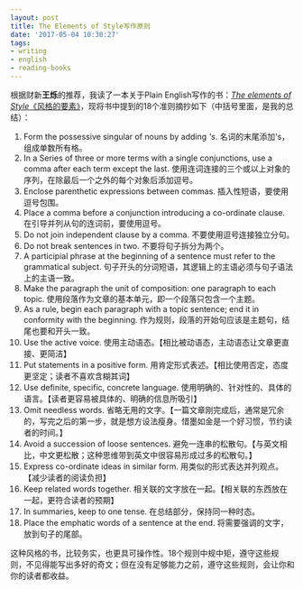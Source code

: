 ```yaml
---
layout: post
title: The Elements of Style写作原则
date: '2017-05-04 10:30:27'
tags:
- writing
- english
- reading-books
---
```


根据财新**王烁**的推荐，我读了一本关于Plain English写作的书：[*The elements of Style*《风格的要素》](https://www.amazon.com/Elements-Style-William-Strunk-ebook/dp/B005IT0V8O/ref=mt_kindle?_encoding=UTF8&me=)，现将书中提到的18个准则摘抄如下（中括号里面，是我的总结）：



1. Form the possessive singular of nouns by adding *'s*.
名词的末尾添加's，组成单数所有格。
2. In a Series of three or more terms with a single conjunctions, use a comma after each term except the last.
使用连词连接的三个或以上对象的序列，在除最后一个之外的每个对象后添加逗号。
3. Enclose parenthetic expressions between commas.
插入性短语，要使用逗号包围。
4. Place a comma before a conjunction introducing a co-ordinate clause.
在引导并列从句的连词前，要使用逗号。
5. Do not join independent clause by a comma.
不要使用逗号连接独立分句。
6. Do not break sentences in two.
不要将句子拆分为两个。
7. A participial phrase at the beginning of a sentence must refer to the grammatical subject.
句子开头的分词短语，其逻辑上的主语必须与句子语法上的主语一致。
8. Make the paragraph the unit of composition: one paragraph to each topic.
使用段落作为文章的基本单元，即一个段落只包含一个主题。
9. As a rule, begin each paragraph with a topic sentence; end it in conformity with the beginning.
作为规则，段落的开始句应该是主题句，结尾也要和开头一致。
10. Use the active voice.
使用主动语态。【相比被动语态，主动语态让文章更直接、更简洁】
11. Put statements in a positive form.
用肯定形式表述。【相比使用否定，态度更坚定；读者不喜欢含糊其词】
12. Use definite, specific, concrete language.
使用明确的、针对性的、具体的语言。【读者更容易被具体的、明确的信息所吸引】
13. Omit needless words.
省略无用的文字。【一篇文章刚完成后，通常是冗余的，写完之后的第一步，就是想方设法瘦身。惜墨如金是一个好习惯，节约读者的时间。】
14. Avoid a succession of loose sentences.
避免一连串的松散句。【与英文相比，中文更松散；这种思维带到英文中很容易形成过多的松散句。】
15. Express co-ordinate ideas in similar form.
用类似的形式表达并列观点。【减少读者的阅读负担】
16. Keep related words together.
相关联的文字放在一起。【相关联的东西放在一起，更符合读者的预期】
17. In summaries, keep to one tense.
在总结部分，保持同一种时态。
18. Place the emphatic words of a sentence at the end.
将需要强调的文字，放到句子的尾部。

这种风格的书，比较务实，也更具可操作性。18个规则中规中矩，遵守这些规则，不见得能写出多好的奇文；但在没有足够能力之前，遵守这些规则，会让你和你的读者都收益。